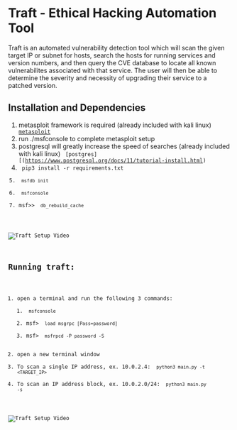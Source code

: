 # Traft - Ethical Hacking Automation Tool

Traft is an automated vulnerability detection tool which will scan the given target IP or subnet for hosts, search the hosts for running services and version numbers, and then query the CVE database to locate all known vulnerabilites associated with that service.  The user will then be able to determine the severity and necessity of upgrading their service to a patched version.


## Installation and Dependencies
1. metasploit framework is required (already included with kali linux) 
    <code> [metasploit](https://metasploit.help.rapid7.com/v1/docs/installing-the-metasploit-framework) </code>
2. run ./msfconsole to complete metasploit setup
3. postgresql will greatly increase the speed of searches (already included with kali linux)
    <code> [postgres][(https://www.postgresql.org/docs/11/tutorial-install.html) </code>
4. <code> pip3 install -r requirements.txt    
5. <code> msfdb init </code>
6. <code> msfconsole </code>
7. msf>> <code> db_rebuild_cache </code>

![Traft Setup Video](https://github.com/somi3k/traft/blob/master/setup.gif)


## Running traft:
1. open a terminal and run the following 3 commands:
    1. <code> msfconsole </code>
    2. msf> <code> load msgrpc [Pass=password] </code>
    3. msf> <code> msfrpcd -P password -S </code>
2. open a new terminal window
3. To scan a single IP address, ex. 10.0.2.4:
    <code> python3 main.py -t <TARGET_IP> </code>
4. To scan an IP address block, ex. 10.0.2.0/24:
    <code> python3 main.py -s <TARGET SUBNET> </code>
        

![Traft Setup Video](https://github.com/somi3k/traft/blob/master/target.gif)
